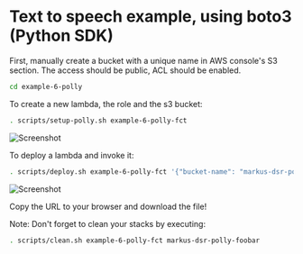 # Text to speech example, using boto3 (Python SDK)

First, manually create a bucket with a unique name in AWS console's S3 section.
The access should be public, ACL should be enabled.

```bash
cd example-6-polly
```

To create a new lambda, the role and the s3 bucket:

```bash
. scripts/setup-polly.sh example-6-polly-fct
```

![Screenshot](architecture/setup-lambda-polly.png)

To deploy a lambda and invoke it:

```bash
. scripts/deploy.sh example-6-polly-fct '{"bucket-name": "markus-dsr-polly-foobar"}'
```

![Screenshot](architecture/invoke-lambda-polly.png)

Copy the URL to your browser and download the file!

Note: Don't forget to clean your stacks by executing:

```bash
. scripts/clean.sh example-6-polly-fct markus-dsr-polly-foobar
```
